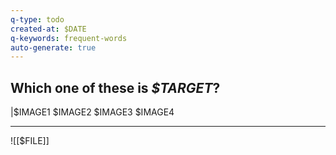 ```yaml
---
q-type: todo
created-at: $DATE
q-keywords: frequent-words
auto-generate: true
---
```


## **Which one of these is *$TARGET*?**


|$IMAGE1 $IMAGE2 $IMAGE3 $IMAGE4
 
---


![[$FILE]]